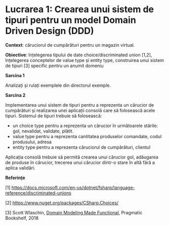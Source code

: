 # Lucrarea 1: Crearea unui sistem de tipuri pentru un model Domain Driven Design (DDD) 

**Context**: căruciorul de cumpărături pentru un magazin virtual. 

**Obiective**: înțelegerea tipului de date choice/discriminated union [1,2], înțelegerea conceptelor de value type și entity type, construirea unui sistem de tipuri [3] specific pentru un anumit domeniu 

**Sarcina 1**

Analizați și rulați exemplele din directorul exemple.

**Sarcina 2**

Implementarea unui sistem de tipuri pentru a reprezenta un cărucior de cumpărături și realizarea unei aplicații consolă care să folosească acele tipuri. 
Sistemul de tipuri trebuie să folosească: 
* un choice type pentru a reprezenta un cărucior în următoarele stările: gol, nevalidat, validate, plătit.  
* value type pentru a reprezenta cantitatea produselor comandate, codul produsului, adresa 
* entity type pentru a reprezenta căruciorul de cumpărături, clientul 

Aplicația consolă trebuie să permită crearea unui cărucior gol, adăugarea de produse în cărucior, trecerea unui cărucior dintr-o stare în altă fără a aplica validări. 

**Referințe**

[1] https://docs.microsoft.com/en-us/dotnet/fsharp/language-reference/discriminated-unions 

[2] https://www.nuget.org/packages/CSharp.Choices/

[3] Scott Wlaschin, [Domain Modeling Made Functional](https://www.amazon.com/Domain-Modeling-Made-Functional-Domain-Driven-ebook/dp/B07B44BPFB/ref=sr_1_1?dchild=1&keywords=Domain+Modeling+Made+Functional&qid=1632338254&sr=8-1), Pragmatic Bookshelf, 2018  
